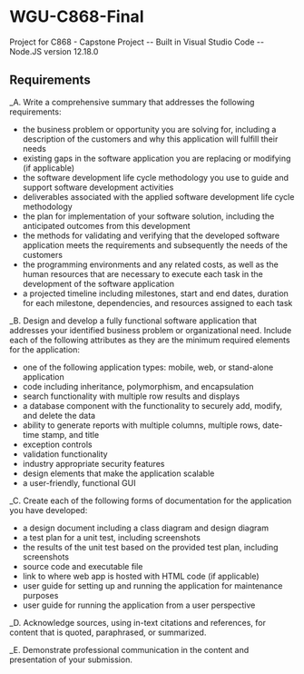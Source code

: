 # WGU-C868-Final

Project for C868 - Capstone Project -- 
Built in Visual Studio Code -- 
Node.JS version 12.18.0

## Requirements
_A. Write a comprehensive summary that addresses the following requirements:
* the business problem or opportunity you are solving for, including a description of the customers and why this application will fulfill their needs
* existing gaps in the software application you are replacing or modifying (if applicable)
* the software development life cycle methodology you use to guide and support software development activities
* deliverables associated with the applied software development life cycle methodology
* the plan for implementation of your software solution, including the anticipated outcomes from this development
* the methods for validating and verifying that the developed software application meets the requirements and subsequently the needs of the customers
* the programming environments and any related costs, as well as the human resources that are necessary to execute each task in the development of the software application
* a projected timeline including milestones, start and end dates, duration for each milestone, dependencies, and resources assigned to each task



_B. Design and develop a fully functional software application that addresses your identified business problem or organizational need. Include each of the following attributes as they are the minimum required elements for the application:
* one of the following application types: mobile, web, or stand-alone application
* code including inheritance, polymorphism, and encapsulation
* search functionality with multiple row results and displays
* a database component with the functionality to securely add, modify, and delete the data
* ability to generate reports with multiple columns, multiple rows, date-time stamp, and title
* exception controls
* validation functionality
* industry appropriate security features
* design elements that make the application scalable
* a user-friendly, functional GUI



_C. Create each of the following forms of documentation for the application you have developed:
* a design document including a class diagram and design diagram
* a test plan for a unit test, including screenshots
* the results of the unit test based on the provided test plan, including screenshots
* source code and executable file
* link to where web app is hosted with HTML code (if applicable)
* user guide for setting up and running the application for maintenance purposes
* user guide for running the application from a user perspective

_D. Acknowledge sources, using in-text citations and references, for content that is quoted, paraphrased, or summarized.

_E. Demonstrate professional communication in the content and presentation of your submission.
